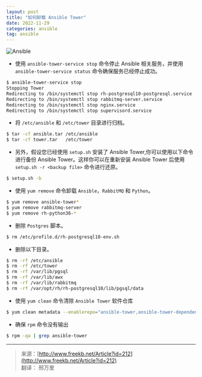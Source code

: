 ```yaml
---
layout: post
title: "如何卸载 Ansible Tower"
date: 2022-11-29
categories: ansible
tag: ansible
---
```


![Ansible](https://nwzimg.wezhan.cn/contents/sitefiles2033/10168677/images/38319670.jpg)

<p></p>

* 使用 `ansible-tower-service stop` 命令停止 Ansible 相关服务，并使用 `ansible-tower-service status`  命令确保服务已经停止成功。
```bash
$ ansible-tower-service stop
Stopping Tower
Redirecting to /bin/systemctl stop rh-postgresql10-postgresql.service
Redirecting to /bin/systemctl stop rabbitmq-server.service
Redirecting to /bin/systemctl stop nginx.service
Redirecting to /bin/systemctl stop supervisord.service
```
* 将 `/etc/ansible` 和 `/etc/tower` 目录进行归档。
```bash
$ tar -cf ansible.tar /etc/ansible
$ tar -cf tower.tar   /etc/tower
```
* 另外，假设您已经使用 `setup.sh` 安装了 Ansible Tower,你可以使用以下命令进行备份 Ansible Tower。这样你可以在重新安装 Ansible Tower 后使用 `setup.sh -r <backup file>` 命令进行还原。
```bash
$ setup.sh -b
```
* 使用 `yum remove` 命令卸载 `Ansible`，`RabbitMQ` 和 `Python`。
```bash
$ yum remove ansible-tower*
$ yum remove rabbitmq-server
$ yum remove rh-python36-*
```
* 删除 `Postgres` 脚本。
```bash
$ rm /etc/profile.d/rh-postgresql10-env.sh
```
* 删除以下目录。
```bash
$ rm -rf /etc/ansible
$ rm -rf /etc/tower
$ rm -rf /var/lib/pgsql
$ rm -rf /var/lib/awx
$ rm -rf /var/lib/rabbitmq
$ rm -rf /var/opt/rh/rh-postgresql10/lib/pgsql/data
```
* 使用 `yum clean` 命令清除 `Ansible Tower` 软件仓库
```bash
$ yum clean metadata --enablerepo="ansible-tower,ansible-tower-dependencies"
```

* 确保 `rpm` 命令没有输出
```bash
$ rpm -qa | grep ansible-tower
```
---
> 来源：[http://www.freekb.net/Article?id=212](http://www.freekb.net/Article?id=212)   
> 翻译： 邢万里
